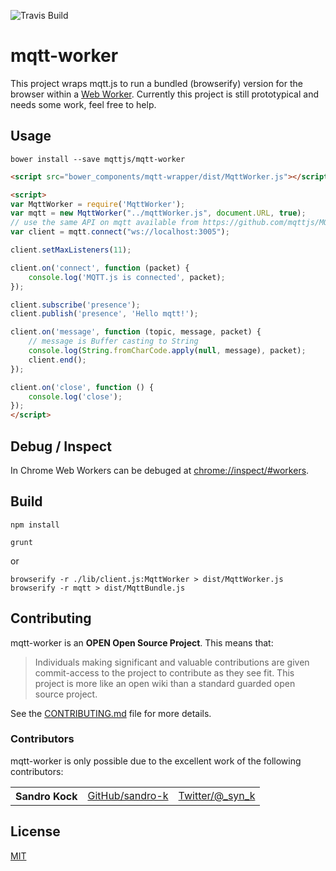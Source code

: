 ![Travis Build](https://travis-ci.org/mqttjs/mqtt-worker.svg?branch=master)

# mqtt-worker
This project wraps mqtt.js to run a bundled (browserify) version for the browser within a [Web Worker](https://www.w3.org/TR/workers/). Currently 
this project is still prototypical and needs some work, feel free to help.
 
## Usage

```
bower install --save mqttjs/mqtt-worker
```

```html
<script src="bower_components/mqtt-wrapper/dist/MqttWorker.js"></script>

<script>
var MqttWorker = require('MqttWorker');
var mqtt = new MqttWorker("../mqttWorker.js", document.URL, true);
// use the same API on mqtt available from https://github.com/mqttjs/MQTT.js  
var client = mqtt.connect("ws://localhost:3005");

client.setMaxListeners(11);

client.on('connect', function (packet) {
    console.log('MQTT.js is connected', packet);
});

client.subscribe('presence');
client.publish('presence', 'Hello mqtt!');

client.on('message', function (topic, message, packet) {
    // message is Buffer casting to String
    console.log(String.fromCharCode.apply(null, message), packet);
    client.end();
});

client.on('close', function () {
    console.log('close');
});
</script>
```

## Debug / Inspect
In Chrome Web Workers can be debuged at [chrome://inspect/#workers](chrome://inspect/#workers).

## Build
```
npm install
```

```
grunt
```

or

```
browserify -r ./lib/client.js:MqttWorker > dist/MqttWorker.js
browserify -r mqtt > dist/MqttBundle.js
```

<a name="contributing"></a>
## Contributing

mqtt-worker is an **OPEN Open Source Project**. This means that:

> Individuals making significant and valuable contributions are given commit-access to the project to contribute as they see fit. This project is more like an open wiki than a standard guarded open source project.

See the [CONTRIBUTING.md](CONTRIBUTING.md) file for more details.

### Contributors

mqtt-worker is only possible due to the excellent work of the following contributors:

<table><tbody>
<tr><th align="left">Sandro Kock</th><td><a href="https://github.com/sandro-k">GitHub/sandro-k</a></td><td><a href="https://twitter.com/_syn_k">Twitter/@_syn_k</a></td></tr>

</tbody></table>

<a name="license"></a>
## License

[MIT](LICENSE.md)
